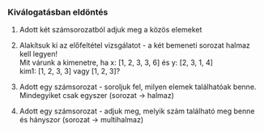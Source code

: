 ### Kiválogatásban eldöntés
1. Adott két számsorozatból adjuk meg a közös elemeket
2. Alakítsuk ki az előfeltétel vizsgálatot - a két bemeneti sorozat halmaz kell legyen!   
Mit várunk a kimenetre, ha x: [1, 2, 3, 3, 6] és y: [2, 3, 1, 4]    
kim1: [1, 2, 3, 3] vagy [1, 2, 3]?
  
3. Adott egy számsorozat - soroljuk fel, milyen elemek találhatóak benne. Mindegyiket csak egyszer (sorozat -> halmaz)
4. Adott egy számsorozat - adjuk meg, melyik szám található meg benne és hányszor (sorozat -> multihalmaz)
